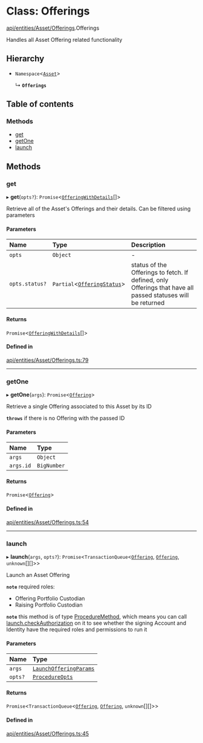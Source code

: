# Class: Offerings

[api/entities/Asset/Offerings](../wiki/api.entities.Asset.Offerings).Offerings

Handles all Asset Offering related functionality

## Hierarchy

- `Namespace`<[`Asset`](../wiki/api.entities.Asset.Asset)\>

  ↳ **`Offerings`**

## Table of contents

### Methods

- [get](../wiki/api.entities.Asset.Offerings.Offerings#get)
- [getOne](../wiki/api.entities.Asset.Offerings.Offerings#getone)
- [launch](../wiki/api.entities.Asset.Offerings.Offerings#launch)

## Methods

### get

▸ **get**(`opts?`): `Promise`<[`OfferingWithDetails`](../wiki/types.OfferingWithDetails)[]\>

Retrieve all of the Asset's Offerings and their details. Can be filtered using parameters

#### Parameters

| Name | Type | Description |
| :------ | :------ | :------ |
| `opts` | `Object` | - |
| `opts.status?` | `Partial`<[`OfferingStatus`](../wiki/api.entities.Offering.types.OfferingStatus)\> | status of the Offerings to fetch. If defined, only Offerings that have all passed statuses will be returned |

#### Returns

`Promise`<[`OfferingWithDetails`](../wiki/types.OfferingWithDetails)[]\>

#### Defined in

[api/entities/Asset/Offerings.ts:79](https://github.com/PolymathNetwork/polymesh-sdk/blob/c6fe1be3/src/api/entities/Asset/Offerings.ts#L79)

___

### getOne

▸ **getOne**(`args`): `Promise`<[`Offering`](../wiki/api.entities.Offering.Offering)\>

Retrieve a single Offering associated to this Asset by its ID

**`throws`** if there is no Offering with the passed ID

#### Parameters

| Name | Type |
| :------ | :------ |
| `args` | `Object` |
| `args.id` | `BigNumber` |

#### Returns

`Promise`<[`Offering`](../wiki/api.entities.Offering.Offering)\>

#### Defined in

[api/entities/Asset/Offerings.ts:54](https://github.com/PolymathNetwork/polymesh-sdk/blob/c6fe1be3/src/api/entities/Asset/Offerings.ts#L54)

___

### launch

▸ **launch**(`args`, `opts?`): `Promise`<`TransactionQueue`<[`Offering`](../wiki/api.entities.Offering.Offering), [`Offering`](../wiki/api.entities.Offering.Offering), `unknown`[][]\>\>

Launch an Asset Offering

**`note`** required roles:
  - Offering Portfolio Custodian
  - Raising Portfolio Custodian

**`note`** this method is of type [ProcedureMethod](../wiki/types.ProcedureMethod), which means you can call [launch.checkAuthorization](../wiki/types.ProcedureMethod#checkauthorization)
  on it to see whether the signing Account and Identity have the required roles and permissions to run it

#### Parameters

| Name | Type |
| :------ | :------ |
| `args` | [`LaunchOfferingParams`](../wiki/api.procedures.types.LaunchOfferingParams) |
| `opts?` | [`ProcedureOpts`](../wiki/types.ProcedureOpts) |

#### Returns

`Promise`<`TransactionQueue`<[`Offering`](../wiki/api.entities.Offering.Offering), [`Offering`](../wiki/api.entities.Offering.Offering), `unknown`[][]\>\>

#### Defined in

[api/entities/Asset/Offerings.ts:45](https://github.com/PolymathNetwork/polymesh-sdk/blob/c6fe1be3/src/api/entities/Asset/Offerings.ts#L45)
